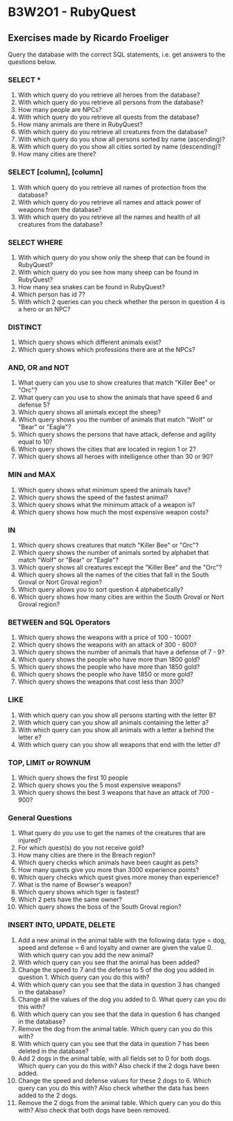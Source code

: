 # B3W2O1 - RubyQuest
## Exercises made by Ricardo Froeliger

Query the database with the correct SQL statements, i.e. get answers to the questions below.

### SELECT *
1. With which query do you retrieve all heroes from the database?
2. With which query do you retrieve all persons from the database?
3. How many people are NPCs?
4. With which query do you retrieve all quests from the database?
5. How many animals are there in RubyQuest?
6. With which query do you retrieve all creatures from the database?
7. With which query do you show all persons sorted by name (ascending)?
8. With which query do you show all cities sorted by name (descending)?
9. How many cities are there?

### SELECT [column], [column]
1. With which query do you retrieve all names of protection from the database?
2. With which query do you retrieve all names and attack power of weapons from the database?
3. With which query do you retrieve all the names and health of all creatures from the database?

### SELECT WHERE
1. With which query do you show only the sheep that can be found in RubyQuest?
2. With which query do you see how many sheep can be found in RubyQuest?
3. How many sea snakes can be found in RubyQuest?
4. Which person has id 7?
5. With which 2 queries can you check whether the person in question 4 is a hero or an NPC?

### DISTINCT
1. Which query shows which different animals exist?
2. Which query shows which professions there are at the NPCs?

### AND, OR and NOT
1. What query can you use to show creatures that match "Killer Bee" or "Orc"?
2. What query can you use to show the animals that have speed ​​6 and defense 5?
3. Which query shows all animals except the sheep?
4. Which query shows you the number of animals that match "Wolf" or "Bear" or "Eagle"?
5. Which query shows the persons that have attack, defense and agility equal to 10?
6. Which query shows the cities that are located in region 1 or 2?
7. Which query shows all heroes with intelligence other than 30 or 90?

### MIN and MAX
1. Which query shows what minimum speed the animals have?
2. Which query shows the speed of the fastest animal?
3. Which query shows what the minimum attack of a weapon is?
4. Which query shows how much the most expensive weapon costs?

### IN
1. Which query shows creatures that match "Killer Bee" or "Orc"?
2. Which query shows the number of animals sorted by alphabet that match "Wolf" or "Bear" or "Eagle"?
3. Which query shows all creatures except the "Killer Bee" and the "Orc"?
4. Which query shows all the names of the cities that fall in the South Groval or Nort Groval region?
5. Which query allows you to sort question 4 alphabetically?
6. Which query shows how many cities are within the South Groval or Nort Groval region?

### BETWEEN and SQL Operators
1. Which query shows the weapons with a price of 100 - 1000?
2. Which query shows the weapons with an attack of 300 - 600?
3. Which query shows the number of animals that have a defense of 7 - 9?
4. Which query shows the people who have more than 1800 gold?
5. Which query shows the people who have more than 1850 gold?
6. Which query shows the people who have 1850 or more gold?
7. Which query shows the weapons that cost less than 300?

### LIKE
1. With which query can you show all persons starting with the letter B?
2. With which query can you show all animals containing the letter a?
3. With which query can you show all animals with a letter a behind the letter e?
4. With which query can you show all weapons that end with the letter d?

### TOP, LIMIT or ROWNUM
1. Which query shows the first 10 people
2. Which query shows you the 5 most expensive weapons?
3. Which query shows the best 3 weapons that have an attack of 700 - 900?

### General Questions
1. What query do you use to get the names of the creatures that are injured?
2. For which quest(s) do you not receive gold?
3. How many cities are there in the Breach region?
4. Which query checks which animals have been caught as pets?
5. How many quests give you more than 3000 experience points?
6. Which query checks which quest gives more money than experience?
7. What is the name of Bowser's weapon?
8. Which query shows which tiger is fastest?
9. Which 2 pets have the same owner?
10. Which query shows the boss of the South Groval region?

### INSERT INTO, UPDATE, DELETE
1. Add a new animal in the animal table with the following data: type = dog, speed and defense = 6 and loyalty and owner are given the value 0. With which query can you add the new animal?
2. With which query can you see that the animal has been added?
3. Change the speed to 7 and the defense to 5 of the dog you added in question 1. Which query can you do this with?
4. With which query can you see that the data in question 3 has changed in the database?
5. Change all the values ​​of the dog you added to 0. What query can you do this with?
6. With which query can you see that the data in question 6 has changed in the database?
7. Remove the dog from the animal table. Which query can you do this with?
8. With which query can you see that the data in question 7 has been deleted in the database?
9. Add 2 dogs in the animal table, with all fields set to 0 for both dogs. Which query can you do this with? Also check if the 2 dogs have been added.
10. Change the speed and defense values ​​for these 2 dogs to 6. Which query can you do this with? Also check whether the data has been added to the 2 dogs.
11. Remove the 2 dogs from the animal table. Which query can you do this with? Also check that both dogs have been removed.
